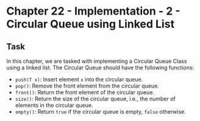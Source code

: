 # Chapter 22 - Implementation - 2 - Circular Queue using Linked List

## Task

In this chapter, we are tasked with implementing a Circular Queue Class using a linked list. The Circular Queue should have the following functions:

- `push(T x)`: Insert element `x` into the circular queue.
- `pop()`: Remove the front element from the circular queue.
- `front()`: Return the front element of the circular queue.
- `size()`: Return the size of the circular queue, i.e., the number of elements in the circular queue.
- `empty()`: Return `true` if the circular queue is empty, `false` otherwise.